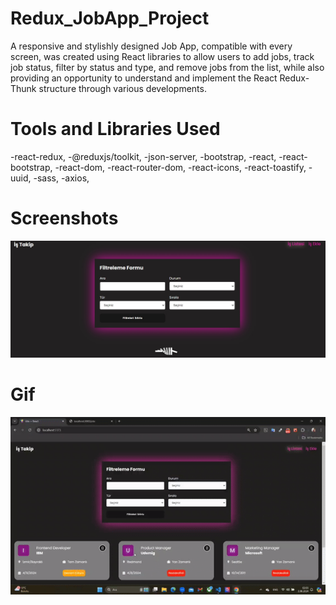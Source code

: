 # Redux_JobApp_Project

A responsive and stylishly designed Job App, compatible with every screen, was created using React libraries to allow users to add jobs, track job status, filter by status and type, and remove jobs from the list, while also providing an opportunity to understand and implement the React Redux-Thunk structure through various developments.

# Tools and Libraries Used

-react-redux,
-@reduxjs/toolkit,
-json-server,
-bootstrap,
-react,
-react-bootstrap,
-react-dom,
-react-router-dom,
-react-icons,
-react-toastify,
-uuid,
-sass,
-axios,

# Screenshots

![](1.jpg)

# Gif

![](Redux_JobApp_Project.gif)
